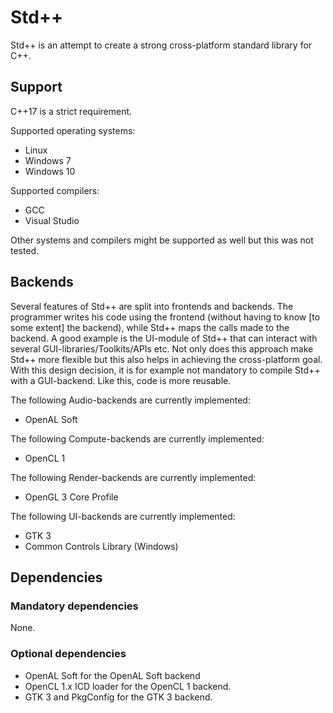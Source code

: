 # Std++
Std++ is an attempt to create a strong cross-platform standard library for C++.

## Support

C++17 is a strict requirement.

Supported operating systems:
* Linux
* Windows 7
* Windows 10

Supported compilers:
* GCC
* Visual Studio

Other systems and compilers might be supported as well but this was not tested.

## Backends
Several features of Std++ are split into frontends and backends.
The programmer writes his code using the frontend (without having to know [to some extent] the backend), while Std++ maps the calls made to the backend.
A good example is the UI-module of Std++ that can interact with several GUI-libraries/Toolkits/APIs etc.
Not only does this approach make Std++ more flexible but this also helps in achieving the cross-platform goal.
With this design decision, it is for example not mandatory to compile Std++ with a GUI-backend.
Like this, code is more reusable.

The following Audio-backends are currently implemented:
* OpenAL Soft

The following Compute-backends are currently implemented:
* OpenCL 1

The following Render-backends are currently implemented:
* OpenGL 3 Core Profile

The following UI-backends are currently implemented:
* GTK 3
* Common Controls Library (Windows)

## Dependencies

### Mandatory dependencies

None.

### Optional dependencies

* OpenAL Soft for the OpenAL Soft backend
* OpenCL 1.x ICD loader for the OpenCL 1 backend.
* GTK 3 and PkgConfig for the GTK 3 backend.